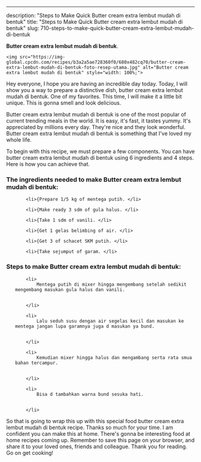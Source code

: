 ---
description: "Steps to Make Quick Butter cream extra lembut mudah di bentuk"
title: "Steps to Make Quick Butter cream extra lembut mudah di bentuk"
slug: 710-steps-to-make-quick-butter-cream-extra-lembut-mudah-di-bentuk

<p>
	<strong>Butter cream extra lembut mudah di bentuk</strong>. 
	
</p>
<p>
	
	<img src="https://img-global.cpcdn.com/recipes/b3a2a5ae728360f0/680x482cq70/butter-cream-extra-lembut-mudah-di-bentuk-foto-resep-utama.jpg" alt="Butter cream extra lembut mudah di bentuk" style="width: 100%;">
	
	
</p>
<p>
	Hey everyone, I hope you are having an incredible day today. Today, I will show you a way to prepare a distinctive dish, butter cream extra lembut mudah di bentuk. One of my favorites. This time, I will make it a little bit unique. This is gonna smell and look delicious.
</p>
	
<p>
	Butter cream extra lembut mudah di bentuk is one of the most popular of current trending meals in the world. It is easy, it's fast, it tastes yummy. It's appreciated by millions every day. They're nice and they look wonderful. Butter cream extra lembut mudah di bentuk is something that I've loved my whole life.
</p>
<p>
	
</p>

<p>
To begin with this recipe, we must prepare a few components. You can have butter cream extra lembut mudah di bentuk using 6 ingredients and 4 steps. Here is how you can achieve that.
</p>

<h3>The ingredients needed to make Butter cream extra lembut mudah di bentuk:</h3>

<ol>
	
		<li>{Prepare 1/5 kg of mentega putih. </li>
	
		<li>{Make ready 3 sdm of gula halus. </li>
	
		<li>{Take 1 sdm of vanili. </li>
	
		<li>{Get 1 gelas belimbing of air. </li>
	
		<li>{Get 3 of schacet SKM putih. </li>
	
		<li>{Take sejumput of garam. </li>
	
</ol>
<p>
	
</p>

<h3>Steps to make Butter cream extra lembut mudah di bentuk:</h3>

<ol>
	
		<li>
			Mentega putih di mixer hingga mengembang setelah sedikit mengembang masukan gula halus dan vanili.
			
			
		</li>
	
		<li>
			Lalu seduh susu dengan air segelas kecil dan masukan ke mentega jangan lupa garamnya juga d masukan ya bund.
			
			
		</li>
	
		<li>
			Kemudian mixer hingga halus dan mengambang serta rata smua bahan tercampur.
			
			
		</li>
	
		<li>
			Bisa d tambahkan warna bund sesuka hati.
			
			
		</li>
	
</ol>

<p>
	
</p>

<p>
	So that is going to wrap this up with this special food butter cream extra lembut mudah di bentuk recipe. Thanks so much for your time. I am confident you can make this at home. There's gonna be interesting food at home recipes coming up. Remember to save this page on your browser, and share it to your loved ones, friends and colleague. Thank you for reading. Go on get cooking!
</p>

